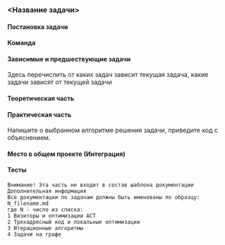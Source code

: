 ### <Название задачи>
#### Постановка задачи
#### Команда
#### Зависимые и предшествующие задачи
Здесь перечислить от каких задач зависит текущая задача, какие задачи зависят от текущей задачи
#### Теоретическая часть
#### Практическая часть
Напишите о выбранном алгоритме решения задачи, приведите код с объяснением.
#### Место в общем проекте (Интеграция)
#### Тесты


```
Внимание! Эта часть не входит в состав шаблона документации
Дополнительная информация
Все документации по задачам должны быть именованы по образцу:
N_filename.md
где N - число из списка:
1 Визиторы и оптимизации АСТ
2 Трехадресный код и локальные оптимизации
3 Итерационные алгоритмы 
4 Задачи на графе
```
